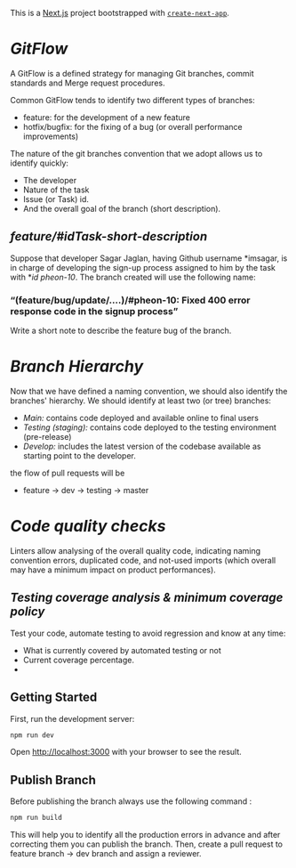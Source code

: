 This is a [Next.js](https://nextjs.org/) project bootstrapped with [`create-next-app`](https://github.com/vercel/next.js/tree/canary/packages/create-next-app).

# *GitFlow*
A GitFlow is a defined strategy for managing Git branches, commit standards and Merge request procedures.

Common GitFlow tends to identify two different types of branches:

- feature: for the development of a new feature
- hotfix/bugfix: for the fixing of a bug (or overall performance improvements)

The nature of the git branches convention that we adopt allows us to identify quickly:

- The developer
- Nature of the task
- Issue (or Task) id.
- And the overall goal of the branch (short description).

## *feature/#idTask-short-description*

Suppose that developer Sagar Jaglan, having Github username *imsagar, is in charge of developing the sign-up process assigned to him by the task with **id pheon-10*. The branch created will use the following name:
### “(feature/bug/update/....)/#pheon-10: Fixed 400 error response code in the signup process” 
Write a short note to describe the feature bug of the branch.

# *Branch Hierarchy*

Now that we have defined a naming convention, we should also identify the branches' hierarchy. We should identify at least two (or tree) branches:

- *Main:* contains code deployed and available online to final users
- *Testing (staging):* contains code deployed to the testing environment (pre-release)
- *Develop:* includes the latest version of the codebase available as starting point to the developer.

the flow of pull requests will be 
- feature -> dev -> testing -> master

# *Code quality checks*

Linters allow analysing of the overall quality code, indicating naming convention errors, duplicated code, and not-used imports (which overall may have a minimum impact on product performances).

## *Testing coverage analysis & minimum coverage policy*

Test your code, automate testing to avoid regression and know at any time:

- What is currently covered by automated testing or not
- Current coverage percentage.
- 
## Getting Started

First, run the development server:

```bash
npm run dev
```

Open [http://localhost:3000](http://localhost:3000) with your browser to see the result.

## Publish Branch
Before publishing the branch always use the following command :
```bash
npm run build
```
This will help you to identify all the production errors in advance and after correcting them you can publish the branch.
Then, create a pull request to feature branch -> dev branch and assign a reviewer.

## 
